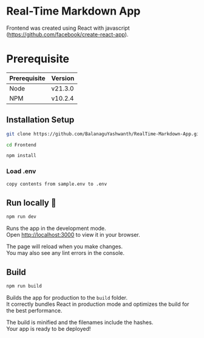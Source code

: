 # Real-Time Markdown App

Frontend was created using React with javascript (https://github.com/facebook/create-react-app).

# Prerequisite	

| Prerequisite  | Version|
| ------------- | ------------- |
| Node  | v21.3.0  |
| NPM  | v10.2.4 |


## Installation Setup

```bash 
git clone https://github.com/BalanaguYashwanth/RealTime-Markdown-App.git
```

```bash 
cd Frontend
```

```bash 
npm install
```

### Load .env

```bash 
copy contents from sample.env to .env
```

## Run locally 🚀

```bash 
npm run dev
```

Runs the app in the development mode.\
Open [http://localhost:3000](http://localhost:3000) to view it in your browser.

The page will reload when you make changes.\
You may also see any lint errors in the console.

##  Build 

```bash 
npm run build
```

Builds the app for production to the `build` folder.\
It correctly bundles React in production mode and optimizes the build for the best performance.

The build is minified and the filenames include the hashes.\
Your app is ready to be deployed!

